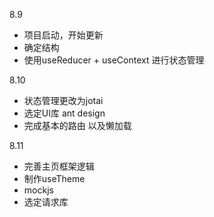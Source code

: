 8.9

- 项目启动，开始更新
- 确定结构
- 使用useReducer + useContext 进行状态管理

8.10

- 状态管理更改为jotai
- 选定UI库 ant design
- 完成基本的路由 以及懒加载

8.11

- 完善主页框架逻辑
- 制作useTheme
- mockjs
- 选定请求库
